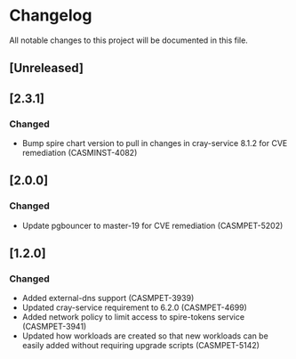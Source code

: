 # Changelog
All notable changes to this project will be documented in this file.

## [Unreleased]

## [2.3.1]
### Changed
- Bump spire chart version to pull in changes in cray-service 8.1.2 for CVE remediation (CASMINST-4082)

## [2.0.0]
### Changed
- Update pgbouncer to master-19 for CVE remediation (CASMPET-5202)

## [1.2.0]
### Changed
- Added external-dns support (CASMPET-3939)
- Updated cray-service requirement to 6.2.0 (CASMPET-4699)
- Added network policy to limit access to spire-tokens service (CASMPET-3941)
- Updated how workloads are created so that new workloads can be easily added
  without requiring upgrade scripts (CASMPET-5142)
